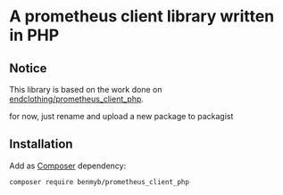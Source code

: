 # A prometheus client library written in PHP

## Notice

This library is based on the work done on [endclothing/prometheus_client_php](https://github.com/endclothing/prometheus_client_php).

for now, just rename and upload a new package to packagist

## Installation

Add as [Composer](https://getcomposer.org/) dependency:

```sh
composer require benmyb/prometheus_client_php
```
